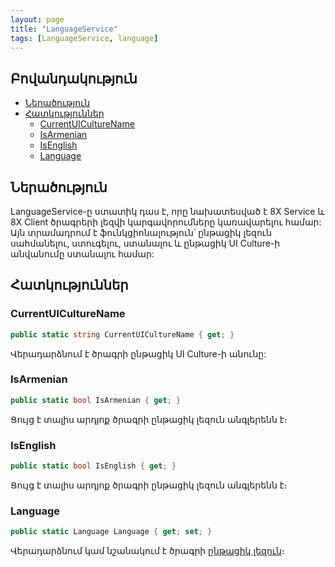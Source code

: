 ```yaml
---
layout: page
title: "LanguageService" 
tags: [LanguageService, language]
---
```


## Բովանդակություն
- [Ներածություն](#ներածություն)
- [Հատկություններ](#հատկություններ)
  - [CurrentUICultureName](#currentuiculturename)
  - [IsArmenian](#isarmenian)
  - [IsEnglish](#isenglish)
  - [Language](#language)

## Ներածություն

LanguageService-ը ստատիկ դաս է, որը նախատեսված է 8X Service և 8X Client ծրագրերի լեզվի կարգավորումները կառավարելու համար: Այն տրամադրում է ֆունկցիոնալություն՝ ընթացիկ լեզուն սահմանելու, ստուգելու, ստանալու  և ընթացիկ UI Culture-ի անվանումը ստանալու համար:

## Հատկություններ

### CurrentUICultureName

```c#
public static string CurrentUICultureName { get; }
```

Վերադարձնում է ծրագրի ընթացիկ UI Culture-ի անունը:

### IsArmenian

```c#
public static bool IsArmenian { get; }
```

Ցույց է տալիս արդյոք ծրագրի ընթացիկ լեզուն անգլերենն է։

### IsEnglish

```c#
public static bool IsEnglish { get; }
```

Ցույց է տալիս արդյոք ծրագրի ընթացիկ լեզուն անգլերենն է։

### Language

```c#
public static Language Language { get; set; }
```

Վերադարձնում կամ նշանակում է ծրագրի [ընթացիկ լեզուն](Language.md)։
